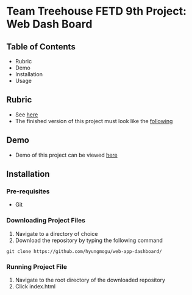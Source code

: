 # Team Treehouse FETD 9th Project: Web Dash Board

## Table of Contents
- Rubric
- Demo
- Installation
- Usage

## Rubric
- See [here](https://drive.google.com/open?id=1b_CzkTu1fXhnLcMHK6FbpCCyVufHU1z1)
- The finished version of this project must look like the [following](https://drive.google.com/open?id=1sJFmBBuHhQLzU648M1aYBsjiFhM-OlWU)

## Demo
- Demo of this project can be viewed [here](https://hyungmogu.github.com/web-app-dashboard)

## Installation
### Pre-requisites
- Git

### Downloading Project Files
1. Navigate to a directory of choice
2. Download the repository by typing the following command
```
git clone https://github.com/hyungmogu/web-app-dashboard/
```

### Running Project File
1. Navigate to the root directory of the downloaded repository
2. Click index.html
